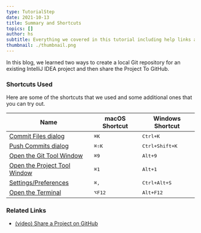 ```yaml
---
type: TutorialStep
date: 2021-10-13
title: Summary and Shortcuts
topics: []
author: hs
subtitle: Everything we covered in this tutorial including help links and shortcuts.
thumbnail: ./thumbnail.png
---
```


In this blog, we learned two ways to create a local Git repository for an existing IntelliJ IDEA project and then share the Project To GitHub.

### Shortcuts Used

Here are some of the shortcuts that we used and some additional ones that you can try out.

| Name                                                                                             | macOS Shortcut  | Windows Shortcut        |
| ------------------------------------------------------------------------------------------------ | --------------- | ----------------------- |
| [Commit Files dialog](https://www.jetbrains.com/help/idea/commit-and-push-changes.html)          | <kbd>⌘K</kbd>   | <kbd>Ctrl+K</kbd>       |
| [Push Commits dialog](https://www.jetbrains.com/help/idea/commit-and-push-changes.html)          | <kbd>⌘⇧K</kbd>  | <kbd>Ctrl+Shift+K</kbd> |
| [Open the Git Tool Window](https://www.jetbrains.com/help/idea/version-control-tool-window.html) | <kbd>⌘9</kbd>   | <kbd>Alt+9</kbd>        |
| [Open the Project Tool Window](https://www.jetbrains.com/help/idea/project-tool-window.html)     | <kbd>⌘1</kbd>   | <kbd>Alt+1</kbd>        |
| [Settings/Preferences](https://www.jetbrains.com/help/idea/configure-project-settings.html)      | <kbd>⌘,</kbd>   | <kbd>Ctrl+Alt+S</kbd>   |
| [Open the Terminal](https://www.jetbrains.com/help/idea/terminal-emulator.html)                  | <kbd>⌥F12</kbd> | <kbd>Alt+F12</kbd>      |

### Related Links

- [(video) Share a Project on GitHub](https://www.youtube.com/watch?v=4ukhZvOmAtk)

